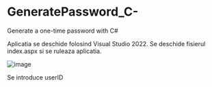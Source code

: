 # GeneratePassword_C-
Generate a one-time password with C#

Aplicatia se deschide folosind Visual Studio 2022. Se deschide fisierul index.aspx si se ruleaza aplicatia.

![image](https://user-images.githubusercontent.com/44782220/173189732-008852bb-0369-4c0e-945c-64863e57de0b.png)

Se introduce userID 
